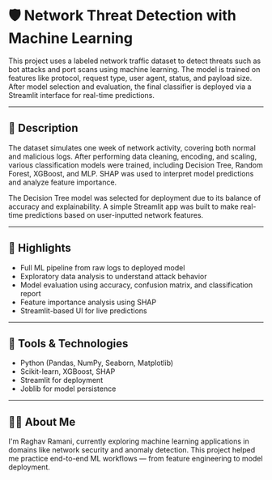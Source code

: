 # 🛡️ Network Threat Detection with Machine Learning

This project uses a labeled network traffic dataset to detect threats such as bot attacks and port scans using machine learning. The model is trained on features like protocol, request type, user agent, status, and payload size. After model selection and evaluation, the final classifier is deployed via a Streamlit interface for real-time predictions.

---

## 📌 Description

The dataset simulates one week of network activity, covering both normal and malicious logs. After performing data cleaning, encoding, and scaling, various classification models were trained, including Decision Tree, Random Forest, XGBoost, and MLP. SHAP was used to interpret model predictions and analyze feature importance.

The Decision Tree model was selected for deployment due to its balance of accuracy and explainability. A simple Streamlit app was built to make real-time predictions based on user-inputted network features.

---

## 🚀 Highlights

- Full ML pipeline from raw logs to deployed model
- Exploratory data analysis to understand attack behavior
- Model evaluation using accuracy, confusion matrix, and classification report
- Feature importance analysis using SHAP
- Streamlit-based UI for live predictions

---

## 🧠 Tools & Technologies

- Python (Pandas, NumPy, Seaborn, Matplotlib)
- Scikit-learn, XGBoost, SHAP
- Streamlit for deployment
- Joblib for model persistence

---

## 🙋‍♂️ About Me

I'm Raghav Ramani, currently exploring machine learning applications in domains like network security and anomaly detection. This project helped me practice end-to-end ML workflows — from feature engineering to model deployment.



